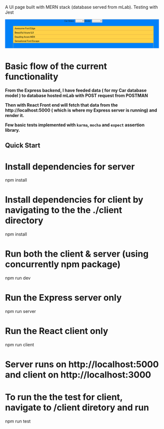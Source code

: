 A UI page built with MERN stack (database served from mLab). Testing with Jest

<img src="chainable-dropdown-list.jpeg">

# Basic flow of the current functionality

**From the Express backend, I have feeded data ( for my Car database model ) to database hosted mLab with POST request from POSTMAN**

**Then with React Front end will fetch that data from the **http://localhost:5000** ( which is where my Express server is running) and render it.**

**Few basic tests implemented with ``karma``, ``mocha`` and ``expect`` assertion library.**

## Quick Start

# Install dependencies for server
npm install

# Install dependencies for client by navigating to the the ./client directory
npm install

# Run both the client & server (using concurrently npm package)
npm run dev

# Run the Express server only
npm run server

# Run the React client only
npm run client

# Server runs on http://localhost:5000 and client on http://localhost:3000

# To run the the test for client, navigate to /client diretory and run
npm run test
